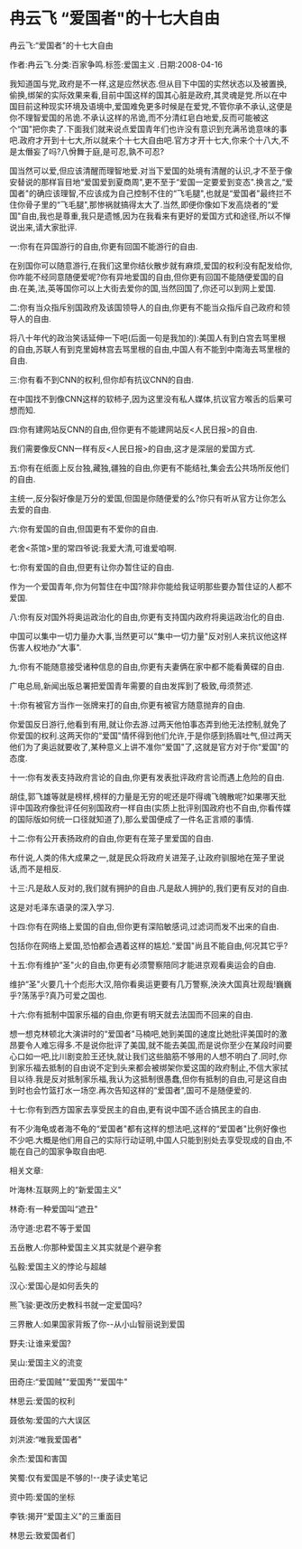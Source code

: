 # 冉云飞  “爱国者"的十七大自由    
    
冉云飞:“爱国者"的十七大自由    
作者:冉云飞.分类:百家争鸣.标签:爱国主义 .日期:2008-04-16    
我知道国与党,政府是不一样,这是应然状态.但从目下中国的实然状态以及被置换,偷换,绑架的实际效果来看,目前中国这样的国其心脏是政府,其灵魂是党.所以在中国目前这种现实环境及语境中,爱国难免更多时候是在爱党,不管你承不承认,这便是你不理智爱国的吊诡.不承认这样的吊诡,而不分清红皂白地爱,反而可能被这个“国"把你卖了.下面我们就来说点爱国青年们也许没有意识到充满吊诡意味的事吧.政府才开到十七大,所以就来个十七大自由吧.官方才开十七大,你来个十八大,不是太僭妄了吗?八佾舞于庭,是可忍,孰不可忍?    
国当然可以爱,但应该清醒而理智地爱.对当下爱国的处境有清醒的认识,才不至于像安替说的那样盲目地“爱国爱到夏商周",更不至于“爱国一定要爱到变态".换言之,“爱国者"的确应该理智,不应该成为自己控制不住的“飞毛腿",也就是“爱国者"最终拦不住你骨子里的“飞毛腿",那惨祸就搞得太大了.当然,即便你像如下发高烧者的“爱国"自由,我也是尊重,我只是遗憾,因为在我看来有更好的爱国方式和途径,所以不惮说出来,请大家批评.    
一:你有在异国游行的自由,你更有回国不能游行的自由.    
在别国你可以随意游行,在我们这里你结伙散步就有麻烦,爱国的权利没有配发给你,你咋能不经同意随便爱呢?你有异地爱国的自由,但你更有回国不能随便爱国的自由.在美,法,英等国你可以上大街去爱你的国,当然回国了,你还可以到网上爱国.    
二:你有当众指斥别国政府及该国领导人的自由,你更有不能当众指斥自己政府和领导人的自由.    
将八十年代的政治笑话延伸一下吧(后面一句是我加的):美国人有到白宫去骂里根的自由,苏联人有到克里姆林宫去骂里根的自由,中国人有不能到中南海去骂里根的自由.    
三:你有看不到CNN的权利,但你却有抗议CNN的自由.    
在中国找不到像CNN这样的软柿子,因为这里没有私人媒体,抗议官方喉舌的后果可想而知.    
四:你有建网站反CNN的自由,但你更有不能建网站反<人民日报>的自由.    
我们需要像反CNN一样有反<人民日报>的自由,这才是深层的爱国方式.    
五:你有在纸面上反台独,藏独,疆独的自由,你更有不能结社,集会去公共场所反他们的自由.    
主统一,反分裂好像是万分的爱国,但国是你随便爱的么?你只有听从官方让你怎么去爱的自由.    
六:你有爱国的自由,但国更有不爱你的自由.    
老舍<茶馆>里的常四爷说:我爱大清,可谁爱咱啊.    
七:你有爱国的自由,但更有让你办暂住证的自由.    
作为一个爱国青年,你为何暂住在中国?除非你能给我证明那些要办暂住证的人都不爱国.    
八:你有反对国外将奥运政治化的自由,你更有支持国内政府将奥运政治化的自由.    
中国可以集中一切力量办大事,当然更可以“集中一切力量"反对别人来抗议他这样伤害人权地办“大事".    
九:你有不能随意接受诸种信息的自由,你更有夫妻俩在家中都不能看黄碟的自由.    
广电总局,新闻出版总署把爱国青年需要的自由发挥到了极致,毋须赘述.    
十:你有被官方当作一张牌来打的自由,你更有被官方随意抛弃的自由.    
你爱国反日游行,他看到有用,就让你去游.过两天他怕事态弄到他无法控制,就免了你爱国的权利.这两天你的“爱国"情怀得到他们允许,于是你感到扬眉吐气,但过两天他们为了奥运就要收了,某种意义上讲不准你“爱国"了,这就是官方对于你“爱国"的态度.    
十一:你有发表支持政府言论的自由,你更有发表批评政府言论而遇上危险的自由.    
胡佳,郭飞雄等就是榜样,榜样的力量是无穷的呢还是吓得魂飞魄散呢?如果哪天批评中国政府像批评任何别国政府一样自由(实质上批评别国政府也不自由,你看传媒的国际版如何统一口径就知道了),那么爱国便成了一件名正言顺的事情.    
十二:你有公开表扬政府的自由,你更有在笼子里爱国的自由.    
布什说,人类的伟大成果之一,就是民众将政府关进笼子,让政府驯服地在笼子里说话,而不是相反.    
十三:凡是敌人反对的,我们就有拥护的自由.凡是敌人拥护的,我们更有反对的自由.    
这是对毛泽东语录的深入学习.    
十四:你有在网络上爱国的自由,但你更有深陷敏感词,过滤词而发不出来的自由.    
包括你在网络上爱国,恐怕都会遇着这样的尴尬.“爱国"尚且不能自由,何况其它乎?    
十五:你有维护“圣"火的自由,你更有必须警察陪同才能进京观看奥运会的自由.    
维护“圣"火要几十个彪形大汉,陪你看奥运更要有几万警察,泱泱大国真壮观哉!巍巍乎?荡荡乎?真乃可爱之国也.    
十六:你有抵制中国家乐福的自由,你更有明天就去法国而不回来的自由.    
想一想克林顿北大演讲时的“爱国者"马楠吧,她到美国的速度比她批评美国时的激昂要令人难忘得多.不是说你批评了美国,就不能去美国,而是说你至少在某段时间要心口如一吧,比川剧变脸王还快,就让我们这些脑筋不够用的人想不明白了.同时,你到家乐福去抵制的自由说不定到头来都会被绑架你爱这国的政府制止,不信大家拭目以待.我是反对抵制家乐福,我认为这抵制很愚蠢,但你有抵制的自由,可是这自由到时也会竹篮打水一场空.再次告知这样的“爱国者",国可不是随便爱的.    
十七:你有到西方国家去享受民主的自由,更有说中国不适合搞民主的自由.    
有不少海龟或者海不龟的“爱国者"都有这样的想法吧,这样的“爱国者"比例好像也不少吧.大概是他们用自己的实际行动证明,中国人只能到别处去享受现成的自由,不能在自己的国家争取自由吧.    
    
相关文章:    
叶海林:互联网上的“新爱国主义"    
林奇:有一种爱国叫“遮丑"    
汤守道:忠君不等于爱国    
五岳散人:你那种爱国主义其实就是个避孕套    
弘毅:爱国主义的悖论与超越    
汉心:爱国心是如何丢失的    
熊飞骏:更改历史教科书就一定爱国吗?    
三界散人:如果国家背叛了你--从小山智丽说到爱国    
野夫:让谁来爱国?    
吴山:爱国主义的流变    
田奇庄:“爱国贼"“爱国秀"“爱国牛"    
林思云:爱国的权利    
聂依匆:爱国的六大误区    
刘洪波:“唯我爱国者"    
余杰:爱国和害国    
笑蜀:仅有爱国是不够的!--庚子读史笔记    
资中筠:爱国的坐标    
李铁:揭开“爱国主义"的三重面目    
林思云:致爱国者们